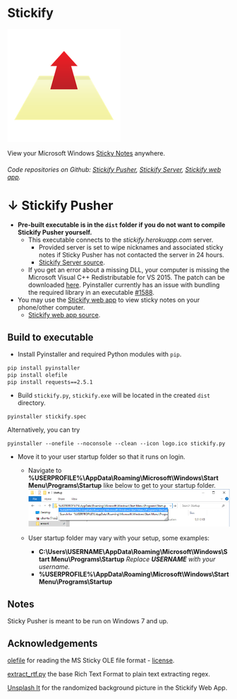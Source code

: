 Stickify
===================
![Stickify logo](https://raw.githubusercontent.com/ansonl/stickify-pusher/master/stickify-logo-256.png)

View your Microsoft Windows [Sticky Notes](http://windows.microsoft.com/en-us/windows7/using-sticky-notes) anywhere.

###### Code repositories on Github:  [Stickify Pusher](https://github.com/ansonl/stickify-pusher), [Stickify Server](https://github.com/ansonl/stickify-server), [Stickify web app](https://github.com/ansonl/stickify-web-app).

↓ Stickify Pusher
===================
 - **Pre-built executable is in the `dist` folder if you do not want to compile Stickify Pusher yourself.**  
	 - This executable connects to the *stickify.herokuapp.com* server. 
		 - Provided server is set to wipe nicknames and associated sticky notes if Sticky Pusher has not contacted the server in 24 hours. 
		 - [Stickify Server source](https://github.com/ansonl/stickify-server). 
	 - If you get an error about a missing DLL, your computer is missing the Microsoft Visual C++ Redistributable for VS 2015. The patch can be downloaded [here](http://www.microsoft.com/en-us/download/details.aspx?id=48145). Pyinstaller currently has an issue with bundling the required library in an executable [#1588](https://github.com/pyinstaller/pyinstaller/issues/1588).
 - You may use the [Stickify web app](https://stickify.gq) to view sticky notes on your phone/other computer. 
	 - [Stickify web app source](https://github.com/ansonl/stickify-web-app). 

Build to executable
-------------
- Install Pyinstaller and required Python modules with `pip`.
```
pip install pyinstaller
pip install olefile
pip install requests==2.5.1
```
- Build `stickify.py`, `stickify.exe` will be located in the created `dist` directory.
```
pyinstaller stickify.spec
```

Alternatively, you can try
```
pyinstaller --onefile --noconsole --clean --icon logo.ico stickify.py
```
- Move it to your user startup folder so that it runs on login. 
  - Navigate to **%USERPROFILE%\AppData\Roaming\Microsoft\Windows\Start Menu\Programs\Startup** like below to get to your startup folder. 
  ![Windows 10 Explorer User Startup Folder Navigation](https://raw.githubusercontent.com/ansonl/stickify-pusher/master/images/win10-explorer-startup.png)

  - User startup folder may vary with your setup, some examples:
	  - **C:\Users\USERNAME\AppData\Roaming\Microsoft\Windows\Start Menu\Programs\Startup** *Replace **USERNAME** with your username.*
	  - **%USERPROFILE%\AppData\Roaming\Microsoft\Windows\Start Menu\Programs\Startup**

Notes
-------------
Sticky Pusher is meant to be run on Windows 7 and up. 

Acknowledgements
-------------
[olefile](http://www.decalage.info/python/olefileio) for reading the MS Sticky OLE file format - [license](https://bitbucket.org/decalage/olefileio_pl/wiki/License).

[extract_rtf.py](https://gist.github.com/gilsondev/7c1d2d753ddb522e7bc22511cfb08676) the base Rich Text Format to plain text extracting regex. 

[Unsplash It](https://unsplash.it) for the randomized background picture in the Stickify Web App. 